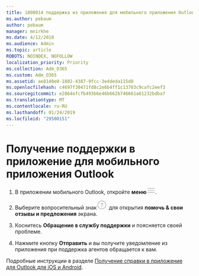 ```yaml
---
title: 1800014 поддержка из приложения для мобильного приложения Outlook
ms.author: pebaum
author: pebaum
manager: mnirkhe
ms.date: 4/12/2018
ms.audience: Admin
ms.topic: article
ROBOTS: NOINDEX, NOFOLLOW
localization_priority: Priority
ms.collection: Adm_O365
ms.custom: Adm_O365
ms.assetid: ae8140e0-1802-4387-9fcc-3e4deda115d8
ms.openlocfilehash: c4697f30471fd8c2e6b4ff1c13703c9cafc2eef3
ms.sourcegitcommit: e2864efcfb493b6e46b662b746661a61232bdba7
ms.translationtype: MT
ms.contentlocale: ru-RU
ms.lasthandoff: 01/24/2019
ms.locfileid: "29500151"
---
```

# <a name="get-in-app-support-for-the-outlook-mobile-app"></a>Получение поддержки в приложение для мобильного приложения Outlook

1. В приложении мобильного Outlook, откройте **меню**![кнопки меню](media/265b9089-9630-42dd-a244-d9a412d8fe47.png).
    
2. Выберите вопросительный знак![кнопку Справка](media/3b8cbf5a-6ced-4d79-b53c-fa82045c3e25.png) для открытия **помочь &amp; свои отзывы и предложения** экрана. 
    
3. Коснитесь **Обращение в службу поддержки** и поясняется своей проблеме. 
    
4. Нажмите кнопку **Отправить** и вы получите уведомление из приложения при поддержка агентов обращается к вам. 
    
Подробные инструкции в разделе [Получение справки в приложение для Outlook для iOS и Android](https://support.office.com/article/https://support.office.com/article/218a22d1-9fa5-4889-b689-de1c63493243.aspx#ID0EAABAAA=Contact_Support).
  


